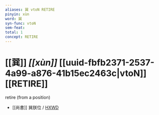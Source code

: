 ```yaml
---
aliases: 巽 vtoN RETIRE
pinyin: xùn
word: 巽
syn-func: vtoN
sem-feat: 
total: 1
concept: RETIRE 
---
```

# [[巽]] *[[xùn]]*  [[uuid-fbfb2371-2537-4a99-a876-41b15ec2463c|vtoN]] [[RETIRE]]
retire (from a position)
 - [[尚書]] 巽朕位 / [HXWD](https://hxwd.org/textview.html?location=KR1b0001_tls_001-2a.98)